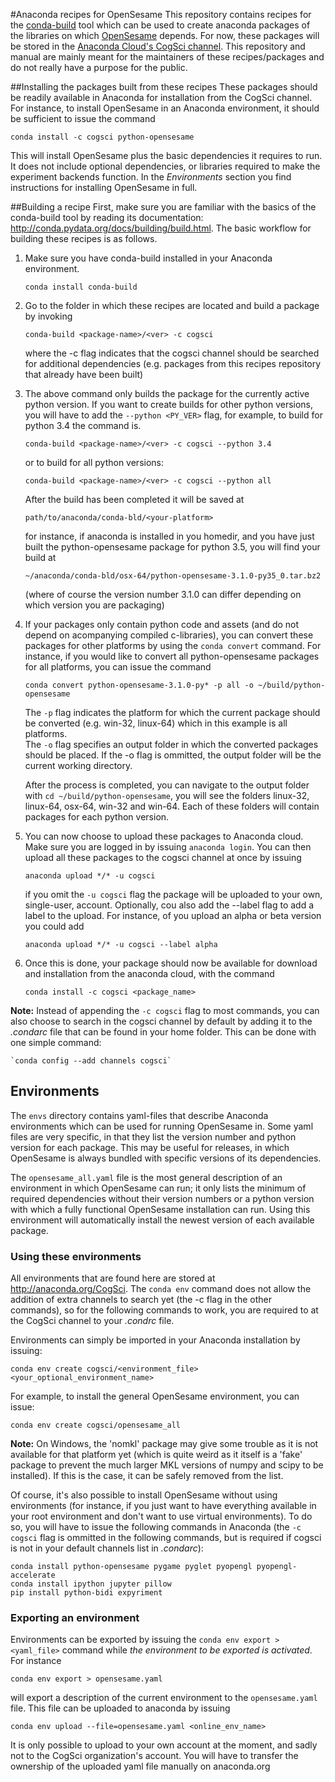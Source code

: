 #Anaconda recipes for OpenSesame
This repository contains recipes for the [conda-build](http://conda.pydata.org/docs/building/build.html) tool which can be used to create anaconda packages of the libraries on which [OpenSesame](https://github.com/smathot/OpenSesame) depends. For now, these packages will be stored in the [Anaconda Cloud's CogSci channel](https://anaconda.org/CogSci). This repository and manual are mainly meant for the maintainers of these recipes/packages and do not really have a purpose for the public.

##Installing the packages built from these recipes
These packages should be readily available in Anaconda for installation from the CogSci channel. For instance, to install OpenSesame in an Anaconda environment, it should be sufficient to issue the command

    conda install -c cogsci python-opensesame

This will install OpenSesame plus the basic dependencies it requires to run. It does not include optional dependencies, or libraries required to make the experiment backends function. In the *Environments* section you find instructions for installing OpenSesame in full.

##Building a recipe
First, make sure you are familiar with the basics of the conda-build tool by reading its documentation: http://conda.pydata.org/docs/building/build.html. The basic workflow for building these recipes is as follows.

1. Make sure you have conda-build installed in your Anaconda environment.

    `conda install conda-build`

2. Go to the folder in which these recipes are located and build a package by invoking

    `conda-build <package-name>/<ver> -c cogsci`

    where the -c flag indicates that the cogsci channel should be searched for additional dependencies (e.g. packages from this recipes repository that already have been built)

3. The above command only builds the package for the currently active python version. If you want to create builds for other python versions, you will have to add the `--python <PY_VER>` flag, for example, to build for python 3.4 the command is.

    `conda-build <package-name>/<ver> -c cogsci --python 3.4`

    or to build for all python versions:

    `conda-build <package-name>/<ver> -c cogsci --python all`

    After the build has been completed it will be saved at

    `path/to/anaconda/conda-bld/<your-platform>`

    for instance, if anaconda is installed in you homedir, and you have just built the python-opensesame package for python 3.5, you will find your build at

    `~/anaconda/conda-bld/osx-64/python-opensesame-3.1.0-py35_0.tar.bz2`

    (where of course the version number 3.1.0 can differ depending on which version you are packaging)

4. If your packages only contain python code and assets (and do not depend on acompanying compiled c-libraries), you can convert these packages for other platforms by using the `conda convert` command. For instance, if you would like to convert all python-opensesame packages for all platforms, you can issue the command

    `conda convert python-opensesame-3.1.0-py* -p all -o ~/build/python-opensesame`

    The `-p` flag indicates the platform for which the current package should be converted (e.g. win-32, linux-64) which in this example is all platforms.  
    The `-o` flag specifies an output folder in which the converted packages should be placed. If the -o flag is ommitted, the output folder will be the current working directory.

    After the process is completed, you can navigate to the output folder with `cd ~/build/python-opensesame`, you will see the folders linux-32, linux-64, osx-64, win-32 and win-64. Each of these folders will contain packages for each python version.

6. You can now choose to upload these packages to Anaconda cloud. Make sure you are logged in by issuing `anaconda login`. You can then upload all these packages to the cogsci channel at once by issuing

    `anaconda upload */* -u cogsci`

    if you omit the `-u cogsci` flag the package will be uploaded to your own, single-user, account. Optionally, cou also add the --label flag to add a label to the upload. For instance, of you upload an alpha or beta version you could add

    `anaconda upload */* -u cogsci --label alpha`

7. Once this is done, your package should now be available for download and installation from the anaconda cloud, with the command 

    `conda install -c cogsci <package_name>`


**Note:** Instead of appending the `-c cogsci` flag to most commands, you can also choose to search in the cogsci channel by default by adding it to the *.condarc* file that can be found in your home folder. This can be done with one simple command:

    `conda config --add channels cogsci`

## Environments

The `envs` directory contains yaml-files that describe Anaconda environments which can be used for running OpenSesame in. Some yaml files are very specific, in that they list the version number and python version for each package. This may be useful for releases, in which OpenSesame is always bundled with specific versions of its dependencies. 

The `opensesame_all.yaml` file is the most general description of an environment in which OpenSesame can run; it only lists the minimum of required dependencies without their version numbers or a python version with which a fully functional OpenSesame installation can run. Using this environment will automatically install the newest version of each available package.

### Using these environments
All environments that are found here are stored at http://anaconda.org/CogSci. 
The `conda env` command does not allow the addition of extra channels to search yet (the -c flag in the other commands), so for the following commands to work, you are required to at the CogSci channel to your *.condrc* file.

Environments can simply be imported in your Anaconda installation by issuing:

    conda env create cogsci/<environment_file> <your_optional_environment_name>

For example, to install the general OpenSesame environment, you can issue:

    conda env create cogsci/opensesame_all

**Note:** On Windows, the 'nomkl' package may give some trouble as it is not available for that platform yet (which is quite weird as it itself is a 'fake' package to prevent the much larger MKL versions of numpy and scipy to be installed). If this is the case, it can be safely removed from the list.

Of course, it's also possible to install OpenSesame without using environments (for instance, if you just want to have everything available in your root environment and don't want to use virtual environments). To do so, you will have to issue the following commands in Anaconda (the `-c cogsci` flag is ommitted in the following commands, but is required if cogsci is not in your default channels list in *.condarc*):

    conda install python-opensesame pygame pyglet pyopengl pyopengl-accelerate
    conda install ipython jupyter pillow
    pip install python-bidi expyriment

### Exporting an environment

Environments can be exported by issuing the `conda env export > <yaml_file>` command while *the environment to be exported is activated*. For instance

    conda env export > opensesame.yaml

will export a description of the current environment to the `opensesame.yaml` file. This file can be uploaded to anaconda by issuing

    conda env upload --file=opensesame.yaml <online_env_name>

It is only possible to upload to your own account at the moment, and sadly not to the CogSci organization's account. You will have to transfer the ownership of the uploaded yaml file manually on anaconda.org
